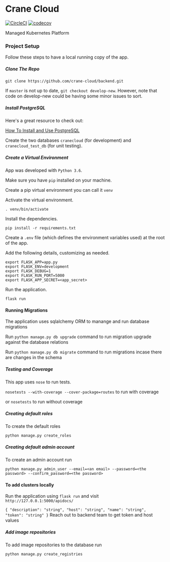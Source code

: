 
# Crane Cloud

[![CircleCI](https://circleci.com/gh/crane-cloud/backend/tree/develop.svg?style=svg)](https://circleci.com/gh/crane-cloud/backend/tree/develop)
[![codecov](https://codecov.io/gh/crane-cloud/backend/branch/develop/graph/badge.svg)](https://codecov.io/gh/crane-cloud/backend)

Managed Kubernetes Platform

### Project Setup

Follow these steps to have a local running copy of the app.

##### Clone The Repo

`git clone https://github.com/crane-cloud/backend.git`

If `master` is not up to date, `git checkout develop-new`. However, note that code on develop-new could be having some minor issues to sort.

##### Install PostgreSQL

Here's a great resource to check out:

[How To Install and Use PostgreSQL](https://www.digitalocean.com/community/tutorials/how-to-install-and-use-postgresql-on-ubuntu-18-04)

Create the two databases `cranecloud` (for development) and `cranecloud_test_db` (for unit testing).

##### Create a Virtual Environment

App was developed with `Python 3.6`.

Make sure you have `pip` installed on your machine.

Create a pip virtual environment you can call it `venv`

Activate the virtual environment.

`. venv/bin/activate`

Install the dependencies.

`pip install -r requirements.txt`

Create a `.env` file (which defines the environment variables used) at the root of the app.

Add the following details, customizing as needed.

```
export FLASK_APP=app.py
export FLASK_ENV=development
export FLASK_DEBUG=1
export FLASK_RUN_PORT=5000
export FLASK_APP_SECRET=<app_secret>
```


Run the application.

`flask run`

#### Running Migrations

The application uses sqlalchemy ORM to manange and run database migrations

Run `python manage.py db upgrade` command to run migration upgrade against the database relations

Run `python manage.py db migrate` command to run migrations incase there are changes in the schema

##### Testing and Coverage

This app uses `nose` to run tests.

`nosetests --with-coverage --cover-package=routes` to run with coverage

or `nosetests` to run without coverage

##### Creating default roles

To create the default roles

`python manage.py create_roles`


##### Creating default admin account

To create an admin account run

`python manage.py admin_user --email=<an email> --password=<the password> --confirm_password=<the password>`

#### To add clusters locally

Run the application using `flask run` and visit `http://127.0.0.1:5000/apidocs/`

`{
  "description": "string",
  "host": "string",
  "name": "string",
  "token": "string"
}`
Reach out to backend team to get token and host values

##### Add image repositories

To add image repositories to the database run

`python manage.py create_registries`

